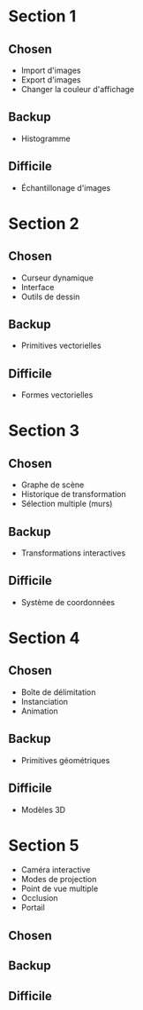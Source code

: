 # Section 1
## Chosen
- Import d'images
- Export d'images
- Changer la couleur d'affichage
## Backup
- Histogramme
## Difficile
- Échantillonage d'images

# Section 2
## Chosen
- Curseur dynamique
- Interface
- Outils de dessin
## Backup
- Primitives vectorielles
## Difficile
- Formes vectorielles

# Section 3
## Chosen
- Graphe de scène
- Historique de transformation
- Sélection multiple (murs)
## Backup
- Transformations interactives
## Difficile
- Système de coordonnées

# Section 4
## Chosen
- Boîte de délimitation
- Instanciation
- Animation
## Backup
- Primitives géométriques
## Difficile
- Modèles 3D

# Section 5
- Caméra interactive
- Modes de projection
- Point de vue multiple
- Occlusion
- Portail
## Chosen
## Backup
## Difficile
